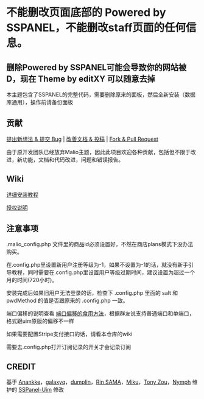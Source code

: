 # 不能删改页面底部的 Powered by SSPANEL，不能删改staff页面的任何信息。
## 删除Powered by SSPANEL可能会导致你的网站被D，现在 Theme by editXY 可以随意去掉

本主题包含了SSPANEL的完整代码，需要删除原来的面板，然后全新安装（数据库通用），操作前请备份面板

## 贡献

[提出新想法 & 提交 Bug](https://github.com/Cadwalader307/Malio-Theme-for-SSPANEL/issues/new) | [改善文档 & 投稿](https://github.com/Cadwalader307/Malio-Theme-for-SSPANEL/Wiki) | [Fork & Pull Request](https://github.com/Cadwalader307/Malio-Theme-for-SSPANEL/pulls)

由于原开发团队已经放弃Malio主题，因此此项目欢迎各种贡献，包括但不限于改进，新功能，文档和代码改进，问题和错误报告。

## Wiki
[详细安装教程](https://github.com/Cadwalader307/Malio-Theme-for-SSPANEL/wiki/%E8%AF%A6%E7%BB%86%E5%AE%89%E8%A3%85%E6%95%99%E7%A8%8B)

[授权说明](https://gitlab.com/maxitio/malio-theme-for-sspanel/wikis/授权说明)

## 注意事项
.malio_config.php 文件里的商品id必须设置好，不然在商店plans模式下没办法购买。

在.config.php里设置新用户注册等级为-1，如果不设置为-1的话，就没有新手引导教程，同时需要在.config.php里设置用户等级过期时间，建议设置为超过一个月的时间(720小时)。

安装完成后如果旧用户无法登录的话，检查下 .config.php 里面的 salt 和 pwdMethod 的值是否跟原来的 .config.php 一致。

端口偏移的说明查看 [端口偏移的食用方法](https://678765.xyz/2019/2.html)，根据群友说支持普通端口和单端口，格式跟uim原版的偏移不一样

如果需要配置Stripe支付接口的话，请看本仓库的wiki

需要去.config.php打开订阅记录的开关才会记录订阅


## CREDIT
基于 [Anankke](https://github.com/Anankke)，[galaxyq](https://github.com/galaxychuck)，[dumplin](https://github.com/dumplin233)，[Rin SAMA](https://github.com/mxihan)，[Miku](https://github.com/xcxnig)，[Tony Zou](https://github.com/ZJY2003)，[Nymph](https://github.com/laurieryayoi) 维护的 [SSPanel-Uim](https://github.com/Anankke/SSPanel-Uim) 修改

